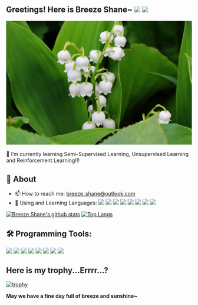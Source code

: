 ## Greetings! Here is Breeze Shane~ ![](https://visitor-badge.glitch.me/badge?page_id=BreezeShane.readme) [![](https://img.shields.io/badge/Manjaro%20Linux-33aadd?style=flat-square&logo=manjaro&logoColor=ffffff)](https://www.archlinux.org/)

![MyLove](Images/1.jpg)

🌱 I’m currently learning Semi-Supervised Learning, Unsupervised Learning and Reinforcement Learning!!!

## 🧐 About

- 📫 How to reach me: breeze_shane@outlook.com
- 🌱 Using and Learning Languages: [![](https://img.shields.io/badge/-C-007396?style=flat-square&logo=C&logoColor=ffffff)](https://reactjs.org/) [![](https://img.shields.io/badge/-C++-007396?style=flat-square&logo=c%2B%2B&logoColor=ffffff)]() [![](https://img.shields.io/badge/-Java-007396?style=flat-square&logo=java&logoColor=ffffff)]() [![](https://img.shields.io/badge/-Python-007396?style=flat-square&logo=python&logoColor=ffffff)]() [![](https://img.shields.io/badge/-R-007396?style=flat-square&logo=r&logoColor=ffffff)]() [![](https://img.shields.io/badge/-MatLab-007396?style=flat-square&logo=mathworks&logoColor=ffffff)]() [![](https://img.shields.io/badge/-Go-007396?style=flat-square&logo=go&logoColor=ffffff)]() [![](https://img.shields.io/badge/-Shell-007396?style=flat-square&logo=shell&logoColor=ffffff)]() 

[![Breeze Shane's github stats](https://github-readme-stats.vercel.app/api?username=BreezeShane&show_icons=true&theme=tokyonight)](https://github.com/anuraghazra/github-readme-stats)
[![Top Langs](https://github-readme-stats.vercel.app/api/top-langs/?username=BreezeShane&theme=tokyonight&hide=CMake,Makefile&layout=compact)](https://github.com/anuraghazra/github-readme-stats)

## 🛠 Programming Tools:

<code><img height="50" src="https://www.vectorlogo.zone/logos/linux/linux-ar21.svg"></a></code>
<code><img width="10%" src="https://www.vectorlogo.zone/logos/jetbrains/jetbrains-ar21.svg"></code>
<code><img width="10%" src="https://www.vectorlogo.zone/logos/pytorch/pytorch-ar21.svg"></code>
<code><img width="10%" src="https://www.vectorlogo.zone/logos/tensorflow/tensorflow-ar21.svg"></code>
<code><img width="10%" src="https://www.vectorlogo.zone/logos/nvidia/nvidia-ar21.svg"></code>
<code><img width="10%" src="https://www.vectorlogo.zone/logos/intel/intel-ar21.svg"></code>
<code><img height="50" src="https://www.vectorlogo.zone/logos/google/google-ar21.svg"></code>
<code><img height="50" src="https://www.vectorlogo.zone/logos/stackoverflow/stackoverflow-ar21.svg"></code>

## Here is my trophy...Errrr...?

[![trophy](https://github-profile-trophy.vercel.app/?username=BreezeShane&theme=nord&no-bg=true&column=7)](https://github.com/ryo-ma/github-profile-trophy)

**May we have a fine day full of breeze and sunshine~**
<!--
dark, radical, merko, gruvbox, tokyonight, onedark, cobalt, synthwave, highcontrast, dracula
**BreezeShane/BreezeShane** is a ✨ _special_ ✨ repository because its `README.md` (this file) appears on your GitHub profile.

Here are some ideas to get you started:

- 🔭 I’m currently working on ...
- 🌱 I’m currently learning ...
- 👯 I’m looking to collaborate on ...
- 🤔 I’m looking for help with ...
- 💬 Ask me about ...
- 📫 How to reach me: ...
- 😄 Pronouns: ...
- ⚡ Fun fact: ...
- [![](https://img.shields.io/badge/-C++-007396?style=flat-square&logo=C++&logoColor=ffffff)](https://reactjs.org/)
-->

